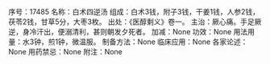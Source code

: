 序号：17485
名称：白术四逆汤
组成：白术3钱，附子3钱，干姜1钱，人参2钱，茯苓2钱，甘草5分，大枣3枚。
出处：《医醇剩义》卷一。
主治：厥心痛。手足厥逆，身冷汗出，便溺清利，甚则朝发夕死者。
加减：None
功效：None
用法用量：水3钟，煎1钟，微温服。
制备方法：None
临床应用：None
各家论述：None
用药禁忌：None
附注：None
